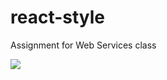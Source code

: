 # react-style
Assignment for Web Services class

![]([https://giphy.com/gifs/3hTW6KnAcEPI0DLVPi.gif](https://github.com/zacker-22/react-style/blob/main/demo.gif)https://github.com/zacker-22/react-style/blob/main/demo.gif)

